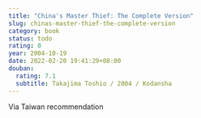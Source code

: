 ```yaml
---
title: "China's Master Thief: The Complete Version"
slug: chinas-master-thief-the-complete-version
category: book
status: todo
rating: 0
year: 2004-10-19
date: 2022-02-20 19:41:29+08:00
douban:
  rating: 7.1
  subtitle: Takajima Toshio / 2004 / Kodansha
---
```


Via Taiwan recommendation
